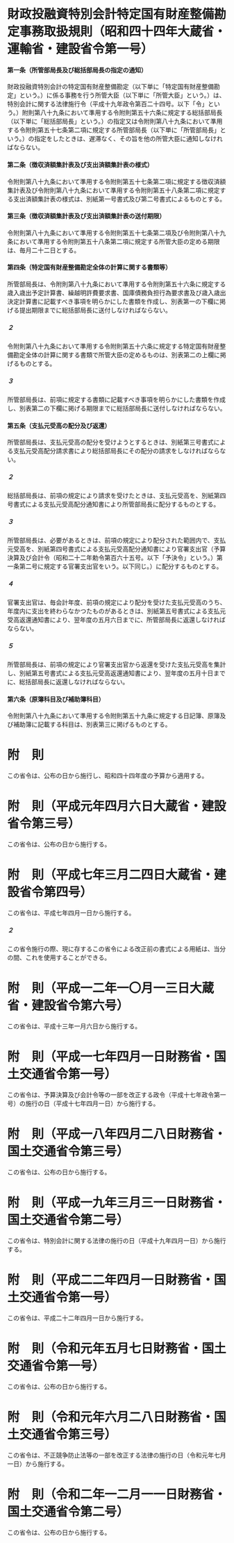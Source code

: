 # 財政投融資特別会計特定国有財産整備勘定事務取扱規則（昭和四十四年大蔵省・運輸省・建設省令第一号）
#### 第一条（所管部局長及び総括部局長の指定の通知）
財政投融資特別会計の特定国有財産整備勘定（以下単に「特定国有財産整備勘定」という。）に係る事務を行う所管大臣（以下単に「所管大臣」という。）は、特別会計に関する法律施行令（平成十九年政令第百二十四号。以下「令」という。）附則第八十九条において準用する令附則第五十六条に規定する総括部局長（以下単に「総括部局長」という。）の指定又は令附則第八十九条において準用する令附則第五十七条第二項に規定する所管部局長（以下単に「所管部局長」という。）の指定をしたときは、遅滞なく、その旨を他の所管大臣に通知しなければならない。
#### 第二条（徴収済額集計表及び支出済額集計表の様式）
令附則第八十九条において準用する令附則第五十七条第二項に規定する徴収済額集計表及び令附則第八十九条において準用する令附則第五十八条第二項に規定する支出済額集計表の様式は、別紙第一号書式及び第二号書式によるものとする。
#### 第三条（徴収済額集計表及び支出済額集計表の送付期限）
令附則第八十九条において準用する令附則第五十七条第二項及び令附則第八十九条において準用する令附則第五十八条第二項に規定する所管大臣の定める期限は、毎月二十二日とする。
#### 第四条（特定国有財産整備勘定全体の計算に関する書類等）
所管部局長は、令附則第八十九条において準用する令附則第五十六条に規定する歳入歳出予定計算書、繰越明許費要求書、国庫債務負担行為要求書及び歳入歳出決定計算書に記載すべき事項を明らかにした書類を作成し、別表第一の下欄に掲げる提出期限までに総括部局長に送付しなければならない。
##### ２
令附則第八十九条において準用する令附則第五十六条に規定する特定国有財産整備勘定全体の計算に関する書類で所管大臣の定めるものは、別表第二の上欄に掲げるものとする。
##### ３
所管部局長は、前項に規定する書類に記載すべき事項を明らかにした書類を作成し、別表第二の下欄に掲げる期限までに総括部局長に送付しなければならない。
#### 第五条（支払元受高の配分及び返還）
所管部局長は、支払元受高の配分を受けようとするときは、別紙第三号書式による支払元受高配分請求書により総括部局長にその配分の請求をしなければならない。
##### ２
総括部局長は、前項の規定により請求を受けたときは、支払元受高を、別紙第四号書式による支払元受高配分通知書により所管部局長に配分するものとする。
##### ３
所管部局長は、必要があるときは、前項の規定により配分された範囲内で、支払元受高を、別紙第四号書式による支払元受高配分通知書により官署支出官（予算決算及び会計令（昭和二十二年勅令第百六十五号。以下「予決令」という。）第一条第二号に規定する官署支出官をいう。以下同じ。）に配分するものとする。
##### ４
官署支出官は、毎会計年度、前項の規定により配分を受けた支払元受高のうち、年度内に支出を終わらなかつたものがあるときは、別紙第五号書式による支払元受高返還通知書により、翌年度の五月六日までに、所管部局長に返還しなければならない。
##### ５
所管部局長は、前項の規定により官署支出官から返還を受けた支払元受高を集計し、別紙第五号書式による支払元受高返還通知書により、翌年度の五月十日までに、総括部局長に返還しなければならない。
#### 第六条（原簿科目及び補助簿科目）
令附則第八十九条において準用する令附則第五十九条に規定する日記簿、原簿及び補助簿に記載する科目は、別表第三に掲げるものとする。
# 附　則
この省令は、公布の日から施行し、昭和四十四年度の予算から適用する。
# 附　則（平成元年四月六日大蔵省・建設省令第三号）
この省令は、公布の日から施行する。
# 附　則（平成七年三月二四日大蔵省・建設省令第四号）
この省令は、平成七年四月一日から施行する。
##### ２
この省令施行の際、現に存するこの省令による改正前の書式による用紙は、当分の間、これを使用することができる。
# 附　則（平成一二年一〇月一三日大蔵省・建設省令第六号）
この省令は、平成十三年一月六日から施行する。
# 附　則（平成一七年四月一日財務省・国土交通省令第一号）
この省令は、予算決算及び会計令等の一部を改正する政令（平成十七年政令第一号）の施行の日（平成十七年四月一日）から施行する。
# 附　則（平成一八年四月二八日財務省・国土交通省令第三号）
この省令は、公布の日から施行する。
# 附　則（平成一九年三月三一日財務省・国土交通省令第二号）
この省令は、特別会計に関する法律の施行の日（平成十九年四月一日）から施行する。
# 附　則（平成二二年四月一日財務省・国土交通省令第一号）
この省令は、平成二十二年四月一日から施行する。
# 附　則（令和元年五月七日財務省・国土交通省令第一号）
この省令は、公布の日から施行する。
# 附　則（令和元年六月二八日財務省・国土交通省令第三号）
この省令は、不正競争防止法等の一部を改正する法律の施行の日（令和元年七月一日）から施行する。
# 附　則（令和二年一二月一一日財務省・国土交通省令第二号）
この省令は、公布の日から施行する。
